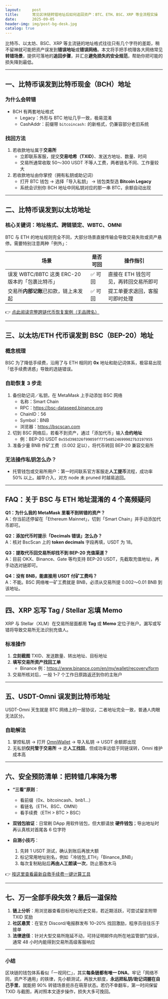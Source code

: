```yaml
---
layout:     post
title:      常见区块链转错地址后如何追回资产：BTC、ETH、BSC、XRP 等全流程实操
date:       2025-09-05
header-img: img/post-bg-desk.jpg
catalog: true
---
```


比特币、以太坊、BSC、XRP 等主流链的地址格式往往只有几个字符的差距，稍不留神就可能把资产误发到**错误地址**或**错误网络**。本文将手把手梳理各大网络常见**转错场景**，提供可落地的**追回步骤**，并汇总**避免损失的安全规范**，帮助你把可能的损失降到最低。

---

## 一、比特币误发到比特币现金（BCH）地址

### 为什么会转错
- BCH 有两套地址格式  
  - Legacy：外形与 BTC 地址几乎一致，极易混淆  
  - CashAddr：前缀带 `bitcoincash:` 的新格式，仍兼容部分老旧系统

### 找回方法
1. 若收款地址属于**交易所**  
   - 立即联系客服，提交**交易哈希（TXID）**、发送方地址、数量、时间  
   - 交易所通常收取 50～300 USDT 不等人工费，两者链名不同、工作量较大
2. 若收款地址由你掌控（拥有私钥或助记词）  
   - 打开 BTC 钱包 → 选择「导入私钥」 → 钱包类型选 **Bitcoin Legacy**  
   - 系统会识别你 BCH 地址中同私钥对应的那一串 BTC，余额自动出现

---

## 二、比特币误发到以太坊地址

### 核心关键词：地址格式、跨链锁定、WBTC、OMNI

BTC 与 ETH 的地址规则完全不同，大部分场景直接传输会导致交易失败或资产悬停。需要特别注意两种「例外」：

| 场景 | 是否可回 | 操作指引 |
|---|---|---|
| 误发 WBTC/BBTC 这类 ERC-20 版本的「包裹比特币」 | ✅ 可回 | 直接在 ETH 钱包可见，再转回交易所即可 |
| 交易所**内部记账**已扣款，链上未发起 | ✅ 可回 | 提工单要求退回，客服可即时处理 |

👉 [点此阅读完整跨链代币恢复案例（无品牌名）](https://okxdog.com/)

---

## 三、以太坊/ETH 代币误发到 BSC（BEP-20）地址

### 概念梳理
BSC 为了降低手续费，沿用了与 ETH 相同的 **0x** 地址和助记词体系，极容易出现「低手续费诱惑」导致的选链错误。

### 自助恢复 3 步走
1. 备份助记词／私钥，在 MetaMask 上手动添加 BSC 网络  
   - 名称：Smart Chain  
   - RPC：https://bsc-dataseed.binance.org  
   - ChainID：56  
   - Symbol：BNB  
   - 浏览器：https://bscscan.com  
2. 切到 BSC 网络后，若看不到资产，通过「添加代币」输入**合约地址**  
   - 例：BEP-20 USDT `0x55d398326f99059ff775485246999027b3197955`
3. 准备少量 BNB 作矿工费（0.002 足以），将代币转回 BEP-20 兼容交易所

### 无法操作私钥怎么办？
- 托管钱包或交易所用户：第一时间联系官方客服走**人工提币**流程，成功率 50% 以上。越早介入，对方 node 未 pruned 时越易追回。

---

## FAQ：关于 BSC 与 ETH 地址混淆的 4 个高频疑问

**Q1：为什么我的 MetaMask 里看不到转错的资产？**  
A：你当前还停留在「Ethereum Mainnet」，切到「Smart Chain」并手动添加代币即可。

**Q2：添加代币时提示「Decimals 错误」怎么办？**  
A：核对 BscScan 上的 **token decimals** 字段再填，USDT 为 18。

**Q3：提取代币回交易所却找不到 BEP-20 充值渠道？**  
A：目前 OKX、Binance、Gate 等均支持 BEP-20 USDT，先截取充值地址，再手动选对链即可。

**Q4：没有 BNB，能直接用 USDT 付矿工费吗？**  
A：不能。BSC 网络唯一矿工费就是 BNB，必须从交易所提 0.002～0.01 BNB 到该地址。

---

## 四、XRP 忘写 Tag / Stellar 忘填 Memo

XRP 与 Stellar（XLM）在交易所层面都用 **Tag** 或 **Memo** 定位子账户。漏写或写错将导致交易所无法识别充值人。

### 标准操作
1. **立刻截图** TXID、发送数量、转出地址、目标地址  
2. **填写交易所资产找回工单**  
   - Binance 例：https://www.binance.com/en/my/wallet/recovery/form  
3. 交易所核对后，一般 1–7 个工作日原路返还到你的主账户

---

## 五、USDT-Omni 误发到比特币地址

USDT-Omni 天生就是 BTC 网络上的一层协议，二者地址完全一致，普通人肉眼无法区分。

### 自助解法
1. 掌控私钥 → 打开 [OmniWallet](https://www.omniwallet.org) → 导入私钥 → USDT 余额即出现  
2. 无私钥**仅托管于交易所** → 走**人工找回**，但成功率远低于同链误转，Omni 维护成本高

---

## 六、安全预防清单：把转错几率降为零

- **“三看”原则**：  
  - 看前缀（0x、bitcoincash、bnb1…）  
  - 看链名（ETH、BSC、OMNI）  
  - 看手续费（ETH > BTC > BSC）

- **双钱包验证**：日常刷 DApp 用软件钱包，但大额请放 **硬件钱包**；导出地址时再认真核对首尾各 6 位字符  
- **自测小技巧**：  
  1. 先转 1 USDT 测试，确认到账后再放大额  
  2. 标记常用地址别名，例如「冷钱包_ETH」「Binance_BNB」  
  3. 每次复制粘贴后**再由人工朗读一次**，防止篡改木马

👉 [按这里查看最新自救手续费一键计算工具](https://okxdog.com/)

---

## 七、万一全部手段失效？最后一道保险

1. **链上分析**：用浏览器查看目标地址历史交易，若近期活跃，可尝试留言附带 TXID 奖励  
2. **社区悬赏**：在官方 Discord/电报群发布 10–20% 找回激励，程序员往往乐于接单  
3. **法律途径**：针对大型交易所拖延不动，可持证明邮件向所在地监管部门投诉，通常 48 小时内能得到交易所高级客服响应

---

### 小结
区块链的钱包体系看似「一视同仁」，其实**每条链都有唯一 DNA**。牢记「网络不同，资产不通用」的铁律，先小额测试，再放大额度，**永远把私钥/助记词握在自己手里**，就能把 90% 转错场景扼杀在萌芽状态。若仍不幸翻车，第一时间保留 TXID 与截图，再对照本文逐步操作，损失大多可挽回。